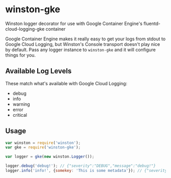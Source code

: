 # winston-gke
Winston logger decorator for use with Google Container Engine's fluentd-cloud-logging-gke container

Google Container Engine makes it really easy to get your logs from stdout to Google Cloud Logging, but Winston's
Console transport doesn't play nice by default. Pass any logger instance to `winston-gke` and it will configure things for you.

## Available Log Levels

These match what's available with Google Cloud Logging:

* debug
* info
* warning
* error
* critical

## Usage

```javascript
var winston = require('winston');
var gke = require('winston-gke');

var logger = gke(new winston.Logger());

logger.debug('debug!'); // {"severity":"DEBUG","message":"debug!"}
logger.info('info!', {somekey: 'This is some metadata'}); // {"severity":"INFO","message":"info!","meta":{"somekey":"This is some metadata"}}
```
